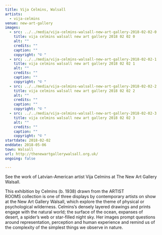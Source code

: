 ```yaml
---
title: Vija Celmins, Walsall
artists:
  - vija-celmins
venue: new-art-gallery
images:
  - src: ../../media/vija-celmins-walsall-new-art-gallery-2018-02-02-0.webp
    title: vija celmins walsall new art gallery 2018 02 02 0
    alt: ""
    credits: ""
    caption: ""
    copyright: "© "
  - src: ../../media/vija-celmins-walsall-new-art-gallery-2018-02-02-1.webp
    title: vija celmins walsall new art gallery 2018 02 02 1
    alt: ""
    credits: ""
    caption: ""
    copyright: "© "
  - src: ../../media/vija-celmins-walsall-new-art-gallery-2018-02-02-2.webp
    title: vija celmins walsall new art gallery 2018 02 02 2
    alt: ""
    credits: ""
    caption: ""
    copyright: "© "
  - src: ../../media/vija-celmins-walsall-new-art-gallery-2018-02-02-3.webp
    title: vija celmins walsall new art gallery 2018 02 02 3
    alt: ""
    credits: ""
    caption: ""
    copyright: "© "
startdate: 2018-02-02
enddate: 2018-05-06
town: Walsall
url: http://thenewartgallerywalsall.org.uk/
ongoing: false

---
```


See the work of Latvian-American artist Vija Celmins at The New Art Gallery Walsall.

This exhibition by Celmins (b. 1938) drawn from the ARTIST ROOMS collection is one of three displays by contemporary artists on show at the New Art Gallery Walsall, which explore the theme of physical or psychological wilderness. Celmins’s densely layered drawings and prints engage with the natural world; the surface of the ocean, expanses of desert, a spider’s web or star-filled night sky. Her images prompt questions around representation, perception and human experience and remind us of the complexity of the simplest things we observe in nature.